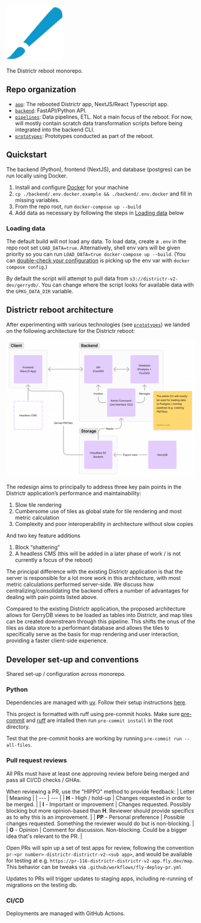 <img src="docs/images/districtr-logo.svg" alt="Districtr logo" width="150"/>

The Districtr reboot monorepo.

## Repo organization

- [`app`](app/): The rebooted Districtr app, NextJS/React Typescript app.
- [`backend`](backend/): FastAPI/Python API.
- [`pipelines`](pipelines/): Data pipelines, ETL. Not a main focus of the reboot. For now, will mostly contain scratch data transformation scripts before being integrated into the backend CLI.
- [`prototypes`](prototypes/): Prototypes conducted as part of the reboot.

## Quickstart

The backend (Python), frontend (NextJS), and database (postgres) can be run locally using Docker.

1. Install and configure [Docker](https://www.docker.com/) for your machine
1. `cp ./backend/.env.docker.example && ./backend/.env.docker` and fill in missing variables.
1. From the repo root, run `docker-compose up --build`
1. Add data as necessary by following the steps in [Loading data](#loading-data) below

### Loading data

The default build will not load any data. To load data, create a `.env` in the repo root set `LOAD_DATA=true`. Alternatively, shell env vars will be given priority so you can run `LOAD_DATA=true docker-compose up --build`. (You can [double-check your configuration](https://docs.docker.com/compose/how-tos/environment-variables/variable-interpolation/) is picking up the env var with `docker compose config`.)

By default the script will attempt to pull data from `s3://districtr-v2-dev/gerrydb/`. You can change where the script looks for available data with the `GPKG_DATA_DIR` variable.

## Districtr reboot architecture

After experimenting with various technologies (see [`prototypes`](prototypes/)) we landed on the following architecture for the Districtr reboot:

![Districtr architecture](docs/images/districtr-architecture.png "Districtr architecture")

The redesign aims to principally to address three key pain points in the Districtr application’s performance and maintainability:

1. Slow tile rendering
1. Cumbersome use of tiles as global state for tile rendering and most metric calculation
1. Complexity and poor interoperability in architecture without slow copies

And two key feature additions

1. Block “shattering”
1. A headless CMS (this will be added in a later phase of work / is not currently a focus of the reboot)

The principal difference with the existing Districtr application is that the server is responsible for a lot more work in this architecture, with most metric calculations performed server-side.
We discuss how centralizing/consolidating the backend offers a number of advantages for dealing with pain points listed above.

Compared to the existing Districtr application, the proposed architecture allows for GerryDB views to be loaded as tables into Districtr, and map tiles can be created downstream through this pipeline.
This shifts the onus of the tiles as data store to a performant database and allows the tiles to specifically serve as the basis for map rendering and user interaction, providing a faster client-side experience.

## Developer set-up and conventions

Shared set-up / configuration across monorepo.

### Python

Dependencies are managed with [uv](https://github.com/astral-sh/uv). Follow their setup instructions [here](https://github.com/astral-sh/uv/blob/main/README.md).

This project is formatted with ruff using pre-commit hooks. Make sure [pre-commit](https://pre-commit.com/) and [ruff](https://pypi.org/project/ruff/) are intalled then run `pre-commit install` in the root directory.

Test that the pre-commit hooks are working by running `pre-commit run --all-files`.

### Pull request reviews

All PRs must have at least one approving review before being merged and pass all CI/CD checks / GHAs.

When reviewing a PR, use the "HIPPO" method to provide feedback:
| Letter | Meaning |
| --- | --- |
| **H** - High / hold-up | Changes requested in order to be merged. |
| **I** - Important or improvement | Changes requested. Possibly blocking but more opinion-based than **H**. Reviewer should provide specifics as to why this is an improvement. |
| **PP** - Personal preference | Possible changes requested. Something the reviewer would do but is non-blocking. |
| **O** - Opinion | Comment for discussion. Non-blocking. Could be a bigger idea that's relevant to the PR. |

Open PRs will spin up a set of test apps for review, following the convention `pr-<pr number>-districtr-districtr-v2-<sub app>`, and would be available for testing at e.g. `https://pr-116-districtr-districtr-v2-app.fly.dev/map`. This behavior can be tweaks via `.github/workflows/fly-deploy-pr.yml`

Updates to PRs will trigger updates to staging apps, including re-running of migrations on the testing db.

### CI/CD

Deployments are managed with GitHub Actions.
